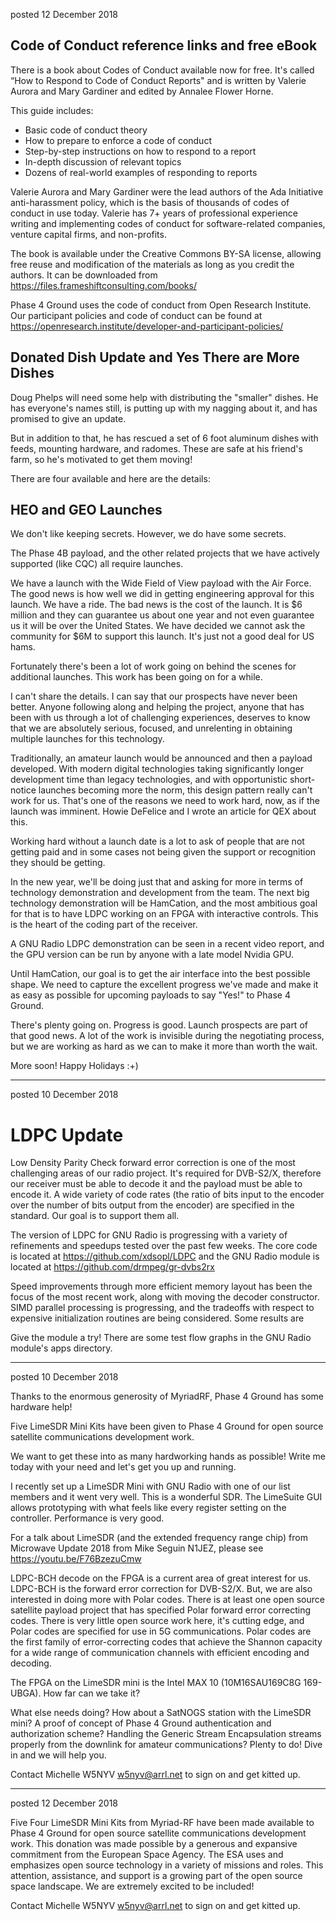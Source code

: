 posted 12 December 2018

## Code of Conduct reference links and free eBook

There is a book about Codes of Conduct available now for free. It's called “How to Respond to Code of Conduct Reports" and is written by Valerie Aurora and Mary Gardiner and edited by Annalee Flower Horne. 

This guide includes:
* Basic code of conduct theory
* How to prepare to enforce a code of conduct
* Step-by-step instructions on how to respond to a report
* In-depth discussion of relevant topics
* Dozens of real-world examples of responding to reports

Valerie Aurora and Mary Gardiner were the lead authors of the Ada Initiative anti­-harassment policy, which is the basis of thousands of codes of conduct in use today. Valerie has 7+ years of professional experience writing and implementing codes of conduct for software-related companies, venture capital firms, and non-profits.

The book is available under the Creative Commons BY-SA license, allowing free reuse and modification of the materials as long as you credit the authors. It can be downloaded from https://files.frameshiftconsulting.com/books/

Phase 4 Ground uses the code of conduct from Open Research Institute. Our participant policies and code of conduct can be found at https://openresearch.institute/developer-and-participant-policies/


## Donated Dish Update and Yes There are More Dishes

Doug Phelps will need some help with distributing the "smaller" dishes. He has everyone's names still, is putting up with my nagging about it, and has promised to give an update. 

But in addition to that, he has rescued a set of 6 foot aluminum dishes with feeds, mounting hardware, and radomes. These are safe at his friend's farm, so he's motivated to get them moving! 

There are four available and here are the details: 

## HEO and GEO Launches

We don't like keeping secrets. However, we do have some secrets. 

The Phase 4B payload, and the other related projects that we have actively supported (like CQC) all require launches. 

We have a launch with the Wide Field of View payload with the Air Force. The good news is how well we did in getting engineering approval for this launch. We have a ride. The bad news is the cost of the launch. It is $6 million and they can guarantee us about one year and not even guarantee us it will be over the United States. We have decided we cannot ask the community for $6M to support this launch. It's just not a good deal for US hams. 

Fortunately there's been a lot of work going on behind the scenes for additional launches. This work has been going on for a while. 

I can't share the details. I can say that our prospects have never been better. Anyone following along and helping the project, anyone that has been with us through a lot of challenging experiences, deserves to know that we are absolutely serious, focused, and unrelenting in obtaining multiple launches for this technology.

Traditionally, an amateur launch would be announced and then a payload developed. With modern digital technologies taking significantly longer development time than legacy technologies, and with opportunistic short-notice launches becoming more the norm, this design pattern really can't work for us. That's one of the reasons we need to work hard, now, as if the launch was imminent. Howie DeFelice and I wrote an article for QEX about this. 

Working hard without a launch date is a lot to ask of people that are not getting paid and in some cases not being given the support or recognition they should be getting.

In the new year, we'll be doing just that and asking for more in terms of technology demonstration and development from the team. The next big technology demonstration will be HamCation, and the most ambitious goal for that is to have LDPC working on an FPGA with interactive controls. This is the heart of the coding part of the receiver. 

A GNU Radio LDPC demonstration can be seen in a recent video report, and the GPU version can be run by anyone with a late model Nvidia GPU. 

Until HamCation, our goal is to get the air interface into the best possible shape. We need to capture the excellent progress we've made and make it as easy as possible for upcoming payloads to say "Yes!" to Phase 4 Ground. 

There's plenty going on. Progress is good. Launch prospects are part of that good news. A lot of the work is invisible during the negotiating process, but we are working as hard as we can to make it more than worth the wait.  

More soon! Happy Holidays :+)

---
posted 10 December 2018

# LDPC Update

Low Density Parity Check forward error correction is one of the most challenging areas of our radio project. It's required for DVB-S2/X, therefore our receiver must be able to decode it and the payload must be able to encode it. A wide variety of code rates (the ratio of bits input to the encoder over the number of bits output from the encoder) are specified in the standard. Our goal is to support them all.

The version of LDPC for GNU Radio is progressing with a variety of refinements and speedups tested over the past few weeks. The core code is located at https://github.com/xdsopl/LDPC and the GNU Radio module is located at https://github.com/drmpeg/gr-dvbs2rx

Speed improvements through more efficient memory layout has been the focus of the most recent work, along with moving the decoder constructor. SIMD parallel processing is progressing, and the tradeoffs with respect to expensive initialization routines are being considered. Some results are 

Give the module a try! There are some test flow graphs in the GNU Radio module's apps directory. 

---
posted 10 December 2018

Thanks to the enormous generosity of MyriadRF, Phase 4 Ground has some hardware help!

Five LimeSDR Mini Kits have been given to Phase 4 Ground for open source satellite communications development work. 

We want to get these into as many hardworking hands as possible! Write me today with your need and let's get you up and running. 

I recently set up a LimeSDR Mini with GNU Radio with one of our list members and it went very well. This is a wonderful SDR. The LimeSuite GUI allows prototyping with what feels like every register setting on the controller. Performance is very good. 

For a talk about LimeSDR (and the extended frequency range chip) from Microwave Update 2018 from Mike Seguin N1JEZ, please see https://youtu.be/F76BzezuCmw

LDPC-BCH decode on the FPGA is a current area of great interest for us. LDPC-BCH is the forward error correction for DVB-S2/X. But, we are also interested in doing more with Polar codes. There is at least one open source satellite payload project that has specified Polar forward error correcting codes. There is very little open source work here, it's cutting edge, and Polar codes are specified for use in 5G communications. Polar codes are the first family of error-correcting codes that achieve the Shannon capacity for a wide range of communication channels with efficient encoding and decoding. 

The FPGA on the LimeSDR mini is the Intel MAX 10 (10M16SAU169C8G 169-UBGA). How far can we take it? 

What else needs doing? How about a SatNOGS station with the LimeSDR mini? A proof of concept of Phase 4 Ground authentication and authorization scheme? Handling the Generic Stream Encapsulation streams properly from the downlink for amateur communications? Plenty to do! Dive in and we will help you.

Contact Michelle W5NYV w5nyv@arrl.net to sign on and get kitted up. 

---
posted 12 December 2018

Five Four LimeSDR Mini Kits from Myriad-RF have been made available to Phase 4 Ground for open source satellite communications development work. This donation was made possible by a generous and expansive commitment from the European Space Agency. The ESA uses and emphasizes open source technology in a variety of missions and roles. This attention, assistance, and support is a growing part of the open source space landscape. We are extremely excited to be included!

Contact Michelle W5NYV w5nyv@arrl.net to sign on and get kitted up. 




